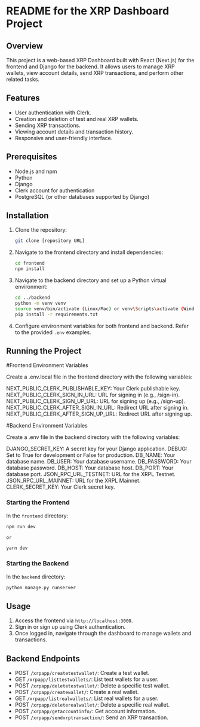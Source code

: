 # README for the XRP Dashboard Project

## Overview

This project is a web-based XRP Dashboard built with React (Next.js) for the frontend and Django for the backend. It allows users to manage XRP wallets, view account details, send XRP transactions, and perform other related tasks.

## Features

- User authentication with Clerk.
- Creation and deletion of test and real XRP wallets.
- Sending XRP transactions.
- Viewing account details and transaction history.
- Responsive and user-friendly interface.

## Prerequisites

- Node.js and npm
- Python
- Django
- Clerk account for authentication
- PostgreSQL (or other databases supported by Django)

## Installation

1. Clone the repository:
   ```sh
   git clone [repository URL]
   ```
2. Navigate to the frontend directory and install dependencies:
   ```sh
   cd frontend
   npm install
   ```
3. Navigate to the backend directory and set up a Python virtual environment:
   ```sh
   cd ../backend
   python -m venv venv
   source venv/bin/activate (Linux/Mac) or venv\Scripts\activate (Windows)
   pip install -r requirements.txt
   ```
4. Configure environment variables for both frontend and backend. Refer to the provided `.env` examples.

## Running the Project

#Frontend Environment Variables

Create a .env.local file in the frontend directory with the following variables:

NEXT_PUBLIC_CLERK_PUBLISHABLE_KEY: Your Clerk publishable key.
NEXT_PUBLIC_CLERK_SIGN_IN_URL: URL for signing in (e.g., /sign-in).
NEXT_PUBLIC_CLERK_SIGN_UP_URL: URL for signing up (e.g., /sign-up).
NEXT_PUBLIC_CLERK_AFTER_SIGN_IN_URL: Redirect URL after signing in.
NEXT_PUBLIC_CLERK_AFTER_SIGN_UP_URL: Redirect URL after signing up.

#Backend Environment Variables

Create a .env file in the backend directory with the following variables:

DJANGO_SECRET_KEY: A secret key for your Django application.
DEBUG: Set to True for development or False for production.
DB_NAME: Your database name.
DB_USER: Your database username.
DB_PASSWORD: Your database password.
DB_HOST: Your database host.
DB_PORT: Your database port.
JSON_RPC_URL_TESTNET: URL for the XRPL Testnet.
JSON_RPC_URL_MAINNET: URL for the XRPL Mainnet.
CLERK_SECRET_KEY: Your Clerk secret key.

### Starting the Frontend

In the `frontend` directory:

```sh
npm run dev

or

yarn dev
```

### Starting the Backend

In the `backend` directory:

```sh
python manage.py runserver
```

## Usage

1. Access the frontend via `http://localhost:3000`.
2. Sign in or sign up using Clerk authentication.
3. Once logged in, navigate through the dashboard to manage wallets and transactions.

## Backend Endpoints

- POST `/xrpapp/createtestwallet/`: Create a test wallet.
- GET `/xrpapp/listtestwallets/`: List test wallets for a user.
- POST `/xrpapp/deletetestwallet/`: Delete a specific test wallet.
- POST `/xrpapp/createwallet/`: Create a real wallet.
- GET `/xrpapp/listrealwallets/`: List real wallets for a user.
- POST `/xrpapp/deleterealwallet/`: Delete a specific real wallet.
- POST `/xrpapp/getaccountinfo/`: Get account information.
- POST `/xrpapp/sendxrptransaction/`: Send an XRP transaction.
